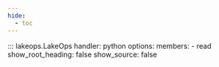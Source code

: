 ```yaml
---
hide:
  - toc
---
```


::: lakeops.LakeOps
    handler: python
    options:
        members:
            - read
        show_root_heading: false
        show_source: false